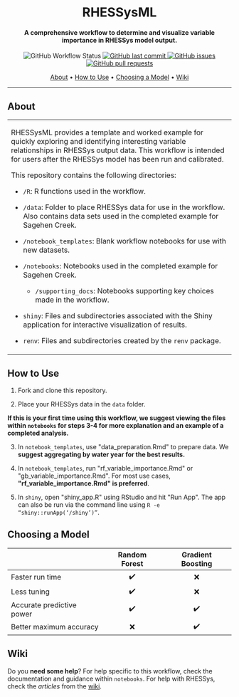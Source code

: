 
<h1 align="center"> RHESSysML </h1>

<h4 align="center"> A comprehensive workflow to determine and visualize variable importance in RHESSys model output. </h4>

<p align="center">
    <img src="https://github.com/dwyl/repo-badges/blob/main/highresPNGs/build-passing.png?raw=true"
         alt="GitHub Workflow Status">
    <a href="https://github.com/RHESSysML/RHESSysML/commits/main">
    <img src="https://img.shields.io/github/last-commit/RHESSysML/RHESSysML.svg?style=flat-square&logo=github&logoColor=white"
         alt="GitHub last commit">
    <a href="https://github.com/RHESSysML/RHESSysML/issues">
    <img src="https://img.shields.io/github/issues-raw/RHESSysML/RHESSysML.svg?style=flat-square&logo=github&logoColor=white"
         alt="GitHub issues">
    <a href="https://github.com/RHESSysML/RHESSysML/pulls">
    <img src="https://img.shields.io/github/issues-pr-raw/RHESSysML/RHESSysML.svg?style=flat-square&logo=github&logoColor=white"
         alt="GitHub pull requests">
</p>
      
<p align="center">
  <a href="#about">About</a> •
  <a href="#how-to-use">How to Use</a> •
  <a href="#choosing-a-model">Choosing a Model</a> •
  <a href="#wiki">Wiki</a> 
</p>

---

## About

<table>
<tr>
<td>
      
RHESSysML provides a template and worked example for quickly exploring and identifying interesting variable relationships in RHESSys output data. This workflow is intended for users after the RHESSys model has been run and calibrated. 

This repository contains the following directories:    
    
- `/R`: R functions used in the workflow.

- `/data`: Folder to place RHESSys data for use in the workflow. Also contains data sets used in the completed example for Sagehen Creek.

- `/notebook_templates`: Blank workflow notebooks for use with new datasets.

- `/notebooks`: Notebooks used in the completed example for Sagehen Creek.

  - `/supporting_docs`: Notebooks supporting key choices made in the workflow. 

- `shiny`: Files and subdirectories associated with the Shiny application for interactive visualization of results.

- `renv`: Files and subdirectories created by the `renv` package.

</td>
</tr>
</table>


## How to Use

1. Fork and clone this repository.     
        
2. Place your RHESSys data in the `data` folder.
        
**If this is your first time using this workflow, we suggest viewing the files within `notebooks` for steps 3-4 for more explanation and an example of a completed analysis.**   
        
3. In `notebook_templates`, use "data_preparation.Rmd" to prepare data. We **suggest aggregating by water year for the best results.** 
        
4. In `notebook_templates`, run "rf_variable_importance.Rmd" or "gb_variable_importance.Rmd". For most use cases, **"rf_variable_importance.Rmd" is preferred**.
        
5. In `shiny`, open "shiny_app.R" using RStudio and hit "Run App". The app can also be run via the command line using `R -e “shiny::runApp(‘/shiny’)”`.
        

## Choosing a Model

|                            | Random Forest      | Gradient Boosting |
| -------------------------- | :----------------: | :-------------: |
| Faster run time            |         ✔️         |        ❌        |
| Less tuning                |         ✔️         |        ❌        |
| Accurate predictive power  |         ✔️         |        ✔️        |
| Better maximum accuracy    |         ❌️         |        ✔️        |


## Wiki

Do you **need some help**? For help specific to this workflow, check the documentation and guidance within `notebooks`. For help with RHESSys, check the _articles_ from the [wiki](https://github.com/RHESSys/RHESSys/wiki/).
